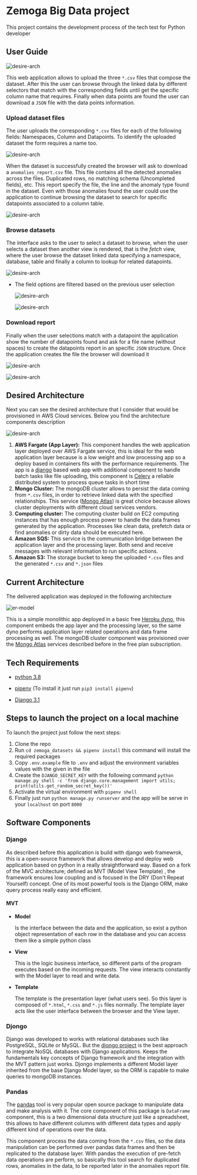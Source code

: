 # Zemoga Big Data project

This project contains the development process of the tech test for Python developer

## User Guide

![desire-arch](https://github.com/jcardenasc93/zemoga_datasets/blob/main/project_images/user_guide0.png)

This web application allows to upload the three `*.csv` files that compose the dataset. After this the user can browse through the linked data by different selectors that match with the corresponding fields until get the specific column name that requires. Finally when data points are found the user can download a `JSON` file with the data points information.

### Upload dataset files

The user uploads the corresponding `*.csv` files for each of the following fields: Namespaces, Column and Datapoints. To identify the uploaded dataset the form requires a name too.

![desire-arch](https://github.com/jcardenasc93/zemoga_datasets/blob/main/project_images/user_guide1.png)

When the dataset is successfully created the browser will ask to download a `anomalies_report.csv` file. This file contains all the detected anomalies across the files. Duplicated rows, no matching schema (Uncompleted fields), etc. This report specify the file, the line and the anomaly type found in the dataset. Even with those anomalies found the user could use the application to continue browsing the dataset to search for specific datapoints associated to a column table.

![desire-arch](https://github.com/jcardenasc93/zemoga_datasets/blob/main/project_images/user_guide2.png)

### Browse datasets

The interface asks to the user to select a dataset to browse, when the user selects a dataset then another view is rendered, that is the _fetch_ view, where the user browse the dataset linked data specifying a namespace, database, table and finally a column to lookup for related datapoints.

![desire-arch](https://github.com/jcardenasc93/zemoga_datasets/blob/main/project_images/user_guide4.png)

* The field options are filtered based on the previous user selection

  ![desire-arch](https://github.com/jcardenasc93/zemoga_datasets/blob/main/project_images/user_guide5.png)

  ![desire-arch](https://github.com/jcardenasc93/zemoga_datasets/blob/main/project_images/user_guide6.png)

### Download report

Finally when the user selections match with a datapoint the application show the number of datapoints found and ask for a file name (without spaces) to create the datapoints report in an specific `JSON` structure. Once the application creates the file the browser will download it

![desire-arch](https://github.com/jcardenasc93/zemoga_datasets/blob/main/project_images/user_guide8.png)

![desire-arch](https://github.com/jcardenasc93/zemoga_datasets/blob/main/project_images/user_guide9.png)



## Desired Architecture

Next you can see the desired architecture that I consider that would be provisioned in AWS Cloud services. Below you find the architecture components description

![desire-arch](https://github.com/jcardenasc93/zemoga_datasets/blob/main/project_images/desired_arch.png)

1. **AWS Fargate (App Layer):** This component handles the web application layer deployed over AWS Fargate service, this is ideal for the web application layer because is a low weight and low processing app so a deploy based in containers fits with the performance requirements. The app is a [django](https://www.djangoproject.com/) based web app with additional component to handle batch tasks like file uploading, this component is [Celery](https://docs.celeryproject.org/en/stable/index.html) a reliable distributed system to process queue tasks in short time
2. **Mongo Cluster:** The mongoDB cluster allows to persist the data coming from `*.csv` files, in order to retrieve linked data with the specified relationships. This service ([Mongo Atlas]((https://www.mongodb.com/))) is great choice because allows cluster deployments with different cloud services vendors.
3. **Computing cluster:** The computing cluster build on EC2 computing instances that has enough process power to handle the data frames generated by the application. Processes like clean data, prefetch data or find anomalies or dirty data should be executed here.
4. **Amazon SQS:** This service is the communication bridge between the application layer and the processing layer. Both send and receive messages with relevant information to run specific actions.
5. **Amazon S3:** The storage bucket to keep the uploaded `*.csv` files and the generated `*.csv` and `*.json` files

## Current Architecture

The delivered application was deployed in the following architecture

![er-model](https://github.com/jcardenasc93/zemoga_datasets/blob/main/project_images/current_arch.png)

This is a simple monolithic app deployed in a basic free [Heroku dyno](https://www.heroku.com/dynos), this component embeds the app layer and the processing layer, so the same dyno performs application layer related operations and data frame processing as well. The mongoDB cluster component was provisioned over the [Mongo Atlas](https://www.mongodb.com/) services described before in the free plan subscription.

## Tech Requirements

* [python 3.8](https://www.python.org/downloads/release/python-388/)

* [pipenv](https://pipenv.pypa.io/en/latest/) (To install it just run `pip3 install pipenv`)

* [Django 3.1](https://www.djangoproject.com/download/)

  

## Steps to launch the project on a local machine

To launch the project just follow the next steps:

1. Clone the repo
2. Run `cd zemoga_datasets && pipenv install` this command will install the required packages
3. Copy `.env.example` file to `.env` and adjust the environment variables values with the given in the file
4. Create the `DJANGO_SECRET_KEY` with the following command `python manage.py shell -c 'from django.core.management import utils; print(utils.get_random_secret_key())'`
5. Activate the virtual environment with `pipenv shell`
6. Finally just run `python manage.py runserver` and the app will be serve in your `localhost` on port `8000`

## Software Components

### Django

As described before this application is build with django web framewrok, this is a open-source framework that allows develop and deploy web application based on python in a really straightforward way. Based on a fork of the MVC architecture; defined as MVT (Model View Template) , the framework ensures low coupling and is focused in the DRY (Don't Repeat Yourself) concept. One of its most powerful tools is the Django ORM, make query process really easy and efficient. 

#### MVT

* **Model**

  Is the interface between the data and the application, so exist a python object representation of each row in the database and you can access them like a simple python class

* **View**

  This is the logic business interface, so different parts of the program executes based on the incoming requests. The view interacts constantly with the Model layer to read and write data.

* **Template**

  The template is the presentation layer (what users see). So this layer is composed of `*.html`, `*.css` and `*.js` files normally. The template layer acts like the user interface between the browser and the View layer.

### Djongo

Django was developed to works with relational databases such like PostgreSQL, SQLite or MySQL. But the [djongo project](https://www.djongomapper.com/) is the best approach to integrate NoSQL databases with Django applications. Keeps the fundamentals key concepts of Django framework and the integration with the MVT pattern just works. Djongo implements a different Model layer inherited from the base Django Model layer, so the ORM is capable to make queries to mongoDB instances.

### Pandas

The [pandas](https://pandas.pydata.org/) tool is very popular open source package to manipulate data and make analysis with it. The core component of this package is `DataFrame` component, this is a two dimensional data structure just like a spreadsheet, this allows to have different columns with different data types and apply different kind of operations over the data.

This component process the data coming from the `*.csv` files, so the data manipulation can be performed over pandas data frames and then be replicated to the database layer. With pandas the execution of pre-fetch data operations are perform, so basically this tool search for duplicated rows, anomalies in the data, to be reported later in the anomalies report file.








